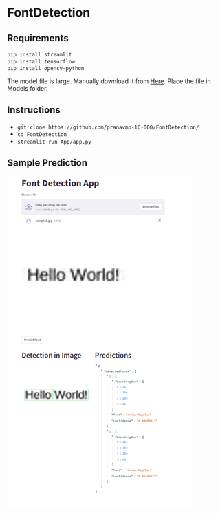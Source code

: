 # FontDetection
## Requirements
```
pip install streamlit
pip install tensorflow
pip install opencv-python
```
The model file is large. Manually download it from [Here](https://drive.google.com/file/d/1rdnPyla029g6Tcq0ps-KSp8oMitrzPZR/view?usp=sharing).
Place the file in Models folder.
## Instructions
- ``` git clone https://github.com/pranavmp-10-000/FontDetection/ ```
- ``` cd FontDetection ```
- ``` streamlit run App/app.py ```
## Sample Prediction
![Image](https://github.com/pranavmp-10-000/FontDetection/blob/master/samplePrediction.png)
